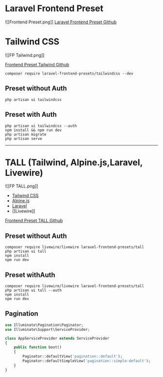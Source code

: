 # Laravel Frontend Preset
![[Frontend Preset.png]]
[Laravel Frontend Preset Github](https://github.com/laravel-frontend-presets)

# Tailwind CSS
![[FP Tailwind.png]]

[Frontend Preset Tailwind Github](https://github.com/laravel-frontend-presets/tailwindcss)

```shell
composer require laravel-frontend-presets/tailwindcss --dev 
```

## Preset without Auth

```shell
php artisan ui tailwindcss
```

## Preset with Auth

```shell
php artisan ui tailwindcss --auth
npm install && npm run dev
php artisan migrate
php artisan serve
```

---

# TALL (Tailwind, Alpine.js,Laravel, Livewire)
![[FP TALL.png]]
-   [Tailwind CSS](https://tailwindcss.com/)
-   [Alpine.js](https://alpinejs.dev/)
-   [Laravel](https://laravel.com/)
-   [[Livewire]]

[Frontend Preset TALL Github](https://github.com/laravel-frontend-presets/tall)

## Preset without Auth

```shell
composer require livewire/livewire laravel-frontend-presets/tall
php artisan ui tall
npm install
npm run dev
```

## Preset withAuth

```shell
composer require livewire/livewire laravel-frontend-presets/tall
php artisan ui tall --auth
npm install
npm run dev
```

## Pagination

```php
use Illuminate\Pagination\Paginator;
use Illuminate\Support\ServiceProvider;

class AppServiceProvider extends ServiceProvider
{
    public function boot()
    {
        Paginator::defaultView('pagination::default');
        Paginator::defaultSimpleView('pagination::simple-default');
    }
}
```